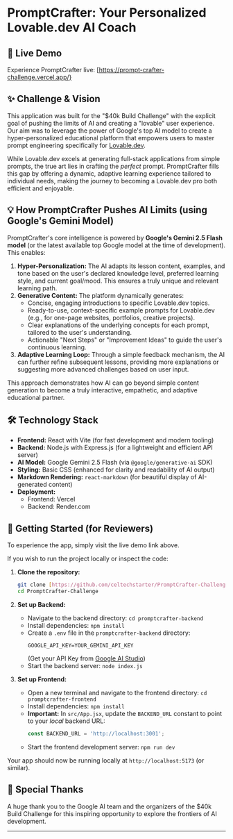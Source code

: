 # PromptCrafter: Your Personalized Lovable.dev AI Coach

## 🚀 Live Demo

Experience PromptCrafter live: [https://prompt-crafter-challenge.vercel.app/}


## ✨ Challenge & Vision

This application was built for the "$40k Build Challenge" with the explicit goal of pushing the limits of AI and creating a "lovable" user experience. Our aim was to leverage the power of Google's top AI model to create a hyper-personalized educational platform that empowers users to master prompt engineering specifically for [Lovable.dev](https://lovable.dev/).

While Lovable.dev excels at generating full-stack applications from simple prompts, the true art lies in crafting the *perfect* prompt. PromptCrafter fills this gap by offering a dynamic, adaptive learning experience tailored to individual needs, making the journey to becoming a Lovable.dev pro both efficient and enjoyable.

## 💡 How PromptCrafter Pushes AI Limits (using Google's Gemini Model)

PromptCrafter's core intelligence is powered by **Google's Gemini 2.5 Flash model** (or the latest available top Google model at the time of development). This enables:

1.  **Hyper-Personalization:** The AI adapts its lesson content, examples, and tone based on the user's declared knowledge level, preferred learning style, and current goal/mood. This ensures a truly unique and relevant learning path.
2.  **Generative Content:** The platform dynamically generates:
    * Concise, engaging introductions to specific Lovable.dev topics.
    * Ready-to-use, context-specific example prompts for Lovable.dev (e.g., for one-page websites, portfolios, creative projects).
    * Clear explanations of the underlying concepts for each prompt, tailored to the user's understanding.
    * Actionable "Next Steps" or "Improvement Ideas" to guide the user's continuous learning.
3.  **Adaptive Learning Loop:** Through a simple feedback mechanism, the AI can further refine subsequent lessons, providing more explanations or suggesting more advanced challenges based on user input.

This approach demonstrates how AI can go beyond simple content generation to become a truly interactive, empathetic, and adaptive educational partner.

## 🛠️ Technology Stack

* **Frontend:** React with Vite (for fast development and modern tooling)
* **Backend:** Node.js with Express.js (for a lightweight and efficient API server)
* **AI Model:** Google Gemini 2.5 Flash (via `@google/generative-ai` SDK)
* **Styling:** Basic CSS (enhanced for clarity and readability of AI output)
* **Markdown Rendering:** `react-markdown` (for beautiful display of AI-generated content)
* **Deployment:**
    * Frontend: Vercel
    * Backend: Render.com

## 🚀 Getting Started (for Reviewers)

To experience the app, simply visit the live demo link above.

If you wish to run the project locally or inspect the code:

1.  **Clone the repository:**
    ```bash
    git clone [https://github.com/celtechstarter/PromptCrafter-Challenge.git](https://github.com/celtechstarter/PromptCrafter-Challenge.git)
    cd PromptCrafter-Challenge
    ```
    

2.  **Set up Backend:**
    * Navigate to the backend directory: `cd promptcrafter-backend`
    * Install dependencies: `npm install`
    * Create a `.env` file in the `promptcrafter-backend` directory:
        ```
        GOOGLE_API_KEY=YOUR_GEMINI_API_KEY
        ```
        (Get your API Key from [Google AI Studio](https://aistudio.google.com/))
    * Start the backend server: `node index.js`

3.  **Set up Frontend:**
    * Open a new terminal and navigate to the frontend directory: `cd promptcrafter-frontend`
    * Install dependencies: `npm install`
    * **Important:** In `src/App.jsx`, update the `BACKEND_URL` constant to point to your *local* backend URL:
        ```javascript
        const BACKEND_URL = 'http://localhost:3001';
        ```
    * Start the frontend development server: `npm run dev`

Your app should now be running locally at `http://localhost:5173` (or similar).

## 🙏 Special Thanks

A huge thank you to the Google AI team and the organizers of the $40k Build Challenge for this inspiring opportunity to explore the frontiers of AI development.

---